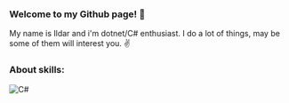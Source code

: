 ### Welcome to my Github page! 👋

My name is Ildar and i'm dotnet/C# enthusiast. I do a lot of things, may be some of them will interest you. ✌️

### About skills:
<img alt="C#" src="https://img.shields.io/badge/C#-#99CC00?logo=sharp&logoColor=#99CC00&style=ShieldStyle" />
